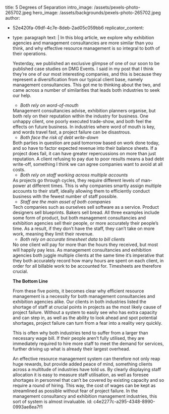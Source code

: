 title: 5 Degrees of Separation
intro_image: /assets/pexels-photo-265702.jpeg
hero_image: /assets/backgrounds/pexels-photo-265702.jpeg
author:
  - 52e420fa-09df-4c7e-8deb-2ad05c059bb6
replicator_content:
  - 
    type: paragraph
    text: |
      In this blog article, we explore why exhibition agencies and management consultancies are more similar than you think, and why effective resource management is so integral to both of their operations.
      
      Yesterday, we published an exclusive glimpse of one of our soon to be published case studies on DMG Events. I said in my post that I think they’re one of our most interesting companies, and this is because they represent a diversification from our typical client base, namely management consultancies. This got me to thinking about the two, and came across a number of similarities that leads both industries to seek our help.
      <ul>
      <li><em>Both rely on word-of-mouth</em></li>
      </ul>
      Management consultancies advise, exhibition planners organise, but both rely on their reputation within the industry for business. One unhappy client, one poorly executed trade-show, and both feel the effects on future business. In industries where word of mouth is key, and words travel fast, a project failure can be disastrous.
      <ul>
      <li><em>Both face the risk of debt write-down</em></li>
      </ul>
      Both parties in question are paid tomorrow based on work done today, and so have to factor expected revenue into their balance sheets. If a project does fail, it can have greater repercussions on more than just reputation. A client refusing to pay due to poor results means a bad debt write-off, something I think we can agree companies want to avoid at all costs.
      <ul>
      <li><em>Both rely on staff working across multiple accounts</em></li>
      </ul>
      As projects go through cycles, they require different levels of man-power at different times. This is why companies smartly assign multiple accounts to their staff, ideally allowing them to efficiently conduct business with the fewest number of staff possible.
      <ul>
      <li><em>Staff are the main asset of both companies</em></li>
      </ul>
      Tech companies such as ourselves sell software as a service. Product designers sell blueprints. Bakers sell bread. All three examples include some form of product, but both management consultancies and exhibition agencies sell their people, or more accurately their people’s time. As a result, if they don’t have the staff, they can’t take on more work, meaning they limit their revenue.
      <ul>
      <li><em>Both rely on accurate timesheet data to bill clients</em></li>
      </ul>
      No one client will pay for more than the hours they received, but most will happily pay less. As management consultancies and exhibition agencies both juggle multiple clients at the same time it’s imperative that they both accurately record how many hours are spent on each client, in order for all billable work to be accounted for. Timesheets are therefore crucial.
      
      <strong>The Bottom Line </strong>
      
      From these five points, it becomes clear why efficient resource management is a necessity for both management consultancies and exhibition agencies alike. Our clients in both industries listed the shortage of staff at crucial points in projects as the most likely cause of project failure. Without a system to easily see who has extra capacity and can step in, as well as the ability to look ahead and spot potential shortages, project failure can turn from a fear into a reality very quickly.
      
      This is often why both industries tend to suffer from a larger than necessary wage bill. If their people aren’t fully utilised, they are immediately required to hire more staff to meet the demand for services, further driving up what is already their largest overhead.
      
      An effective resource management system can therefore not only reap huge rewards, but provide added peace of mind, something clients across a multitude of industries have told us. By clearly displaying staff allocation it is easy to measure staff utilisation, as well as foresee shortages in personnel that can’t be covered by existing capacity and so require a round of hiring. This way, the cost of wages can be kept as streamlined as possible without fear of project failure. In the management consultancy and exhibition management industries, this sort of system is almost invaluable.
id: c4e2277c-a295-4348-8990-0993ae8ea7f1
